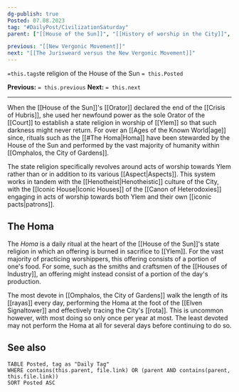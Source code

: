 ```yaml
---
dg-publish: true
Posted: 07.08.2023
tag: "#DailyPost/CivilizationSaturday"
parent: ["[[House of the Sun]]", "[[History of worship in the City]]", "[[Omphalos, the City of Gardens]]", "[[Elven Signaltower]]"]

previous: "[[New Vergonic Movement]]"
next: "[[The Jurisweard versus the New Vergonic Movement]]"
---
```

`=this.tags`te religion of the House of the Sun
`= this.Posted`

**Previous:** `= this.previous`
**Next:** `= this.next`

---

When the [[House of the Sun]]'s [[Orator]] declared the end of the [[Crisis of Hubris]], she used her newfound power as the sole Orator of the [[Court]] to establish a state religion in worship of [[Ylem]] so that such darkness might never return. For over an [[Ages of the Known World|age]] since, rituals such as the [[#The Homa|Homa]] have been stewarded by the House of the Sun and performed by the vast majority of humanity within [[Omphalos, the City of Gardens]].

The state religion specifically revolves around acts of worship towards Ylem rather than or in addition to its various [[Aspect|Aspects]]. This system works in tandem with the [[Henotheist|Henotheistic]] culture of the City, with the [[Iconic House|Iconic Houses]] of the [[Canon of Heterodoxies]] engaging in acts of worship towards both Ylem and their own [[iconic pacts|patrons]].

## The Homa

The *Homa* is a daily ritual at the heart of the [[House of the Sun]]'s state religion in which an offering is burned in sacrifice to [[Ylem]]. For the vast majority of practicing worshippers, this offering consists of a portion of one's food. For some, such as the smiths and craftsmen of the [[Houses of Industry]], an offering might instead consist of a portion of the day's production.

The most devote in [[Omphalos, the City of Gardens]] walk the length of its [[rayas]] every day, performing the Homa at the foot of the [[Elven Signaltower]] and effectively tracing the City's [[rota]]. This is uncommon however, with most doing so only once per year at most. The least devoted may not perform the Homa at all for several days before continuing to do so.

## See also

```dataview
TABLE Posted, tag as "Daily Tag"
WHERE contains(this.parent, file.link) OR (parent AND contains(parent, this.file.link))
SORT Posted ASC
```